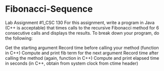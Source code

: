 # Fibonacci-Sequence
Lab Assignment #1_CSC 130
For this assignment, write a program in Java (C++ is acceptable) that times calls to the recursive Fibonacci method for 6 consecutive calls and displays the results.  To break down your program, do the following:

Get the starting argument
Record time before calling your method (function in C++)
Compute and print fib term for the next argument
Record time after calling the method (again, function in C++)
Compute and print elapsed time in seconds (in C++, obtain from system clock from ctime header)
